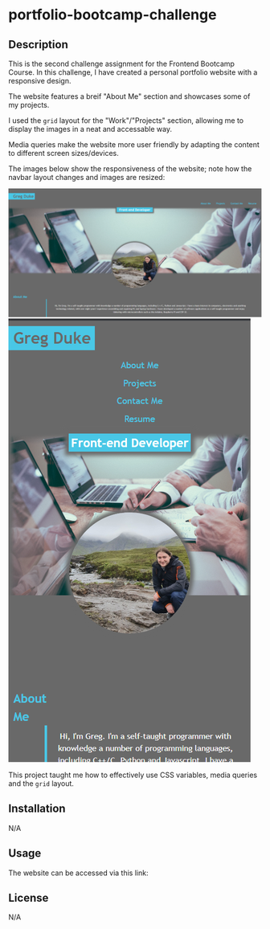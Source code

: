 # portfolio-bootcamp-challenge


## Description
This is the second challenge assignment for the Frontend Bootcamp Course. In this challenge, I have created a personal portfolio website with a responsive design.

The website features a breif "About Me" section and showcases some of my projects.

I used the `grid` layout for the "Work"/"Projects" section, allowing me to display the images in a neat and accessable way.

Media queries make the website more user friendly by adapting the content to different screen sizes/devices.

The images below show the responsiveness of the website; note how the navbar layout changes and images are resized:

![Desktop site](desktop-screenshot.png)
![Mobile site](mobile-screenshot.png)

This project taught me how to effectively use CSS variables, media queries and the `grid` layout.

## Installation
N/A

## Usage
The website can be accessed via this link:

## License
N/A